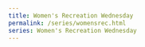 ```yaml
---
title: Women's Recreation Wednesday 
permalink: /series/womensrec.html
series: Women's Recreation Wednesday
---
```

